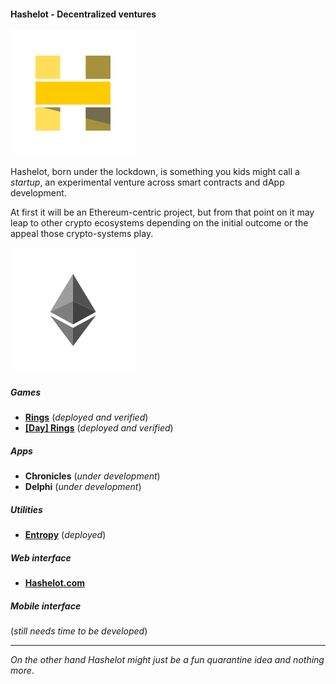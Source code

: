 #### Hashelot - Decentralized ventures

![Hash me like one of your french blocks.](/images/hashelot_wbg.png)

Hashelot, born under the lockdown, is something you kids might call a *startup*, an experimental venture across smart contracts and dApp development.

At first it will be an Ethereum-centric project, but from that point on it may leap to other crypto ecosystems depending on the initial outcome or the appeal those crypto-systems play.

![I think I might have sharded!](/images/hashelot_ethereum_wbg.png)

##### Games
- [**Rings**](/games/ethereum/rings) (*deployed and verified*)
- [**[Day] Rings**](/games/ethereum/dayrings) (*deployed and verified*)

##### Apps
- **Chronicles** (*under development*)
- **Delphi** (*under development*)

##### Utilities
- [**Entropy**](/utilities/ethereum/entropy) (*deployed*)

##### Web interface
- [**Hashelot.com**](https://www.hashelot.com)

##### Mobile interface
(*still needs time to be developed*)

---
*On the other hand Hashelot might just be a fun quarantine idea and nothing more*.
